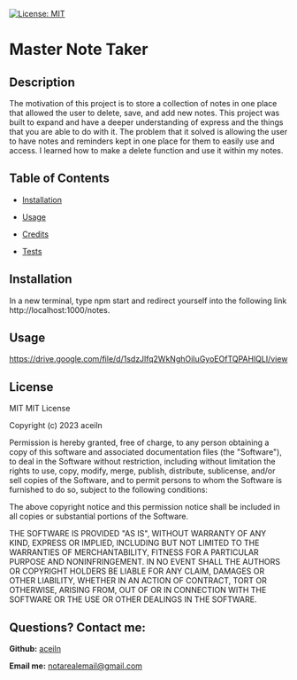 [![License: MIT](https://img.shields.io/badge/License-MIT-yellow.svg)](https://opensource.org/licenses/MIT)
# Master Note Taker
## Description
The motivation of this project is to store a collection of notes in one place that allowed the user to delete, save, and add new notes. This project was built to expand and have a deeper understanding of express and the things that you are able to do with it. The problem that it solved is allowing the user to have notes and reminders kept in one place for them to easily use and access. I learned how to make a delete function and use it within my notes. 
## Table of Contents

- [Installation](#installation)

- [Usage](#usage)

- [Credits](#credits)

- [Tests](#tests)
## Installation
In a new terminal, type npm start and redirect yourself into the following link http://localhost:1000/notes.
## Usage

https://drive.google.com/file/d/1sdzJlfq2WkNghOiIuGyoEOfTQPAHlQLI/view

## License
MIT
MIT License

Copyright (c) 2023 aceiln

Permission is hereby granted, free of charge, to any person obtaining a copy of this software and associated documentation files (the "Software"), to deal in the Software without restriction, including without limitation the rights to use, copy, modify, merge, publish, distribute, sublicense, and/or sell copies of the Software, and to permit persons to whom the Software is furnished to do so, subject to the following conditions:

The above copyright notice and this permission notice shall be included in all copies or substantial portions of the Software.

THE SOFTWARE IS PROVIDED "AS IS", WITHOUT WARRANTY OF ANY KIND, EXPRESS OR IMPLIED, INCLUDING BUT NOT LIMITED TO THE WARRANTIES OF MERCHANTABILITY, FITNESS FOR A PARTICULAR PURPOSE AND NONINFRINGEMENT. IN NO EVENT SHALL THE AUTHORS OR COPYRIGHT HOLDERS BE LIABLE FOR ANY CLAIM, DAMAGES OR OTHER LIABILITY, WHETHER IN AN ACTION OF CONTRACT, TORT OR OTHERWISE, ARISING FROM, OUT OF OR IN CONNECTION WITH THE SOFTWARE OR THE USE OR OTHER DEALINGS IN THE SOFTWARE.
## Questions? Contact me:
**Github:** [aceiln](https://github.com/aceiln)

**Email me:** notarealemail@gmail.com